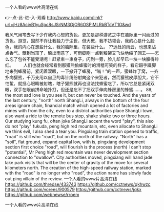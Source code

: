
一个人看的www片高清在线




👉-点-此-进-入-观看  http://www.baidu.com/link?url=jHz8AcivB1yuSpc8sJSrNM3GjOR6OSPiMLRbBTcVT1O&wd




我风气用笔去写下少许我内心想的货色，更加是那种游览之中在脑际里一闪而过的货色。游览，固然不许让我独力于尘世，但大概，我不妨领会，我的心是什么脸色，我的内心在想些什么，我的脑际里，在装些什么。
??远处的雨云，也想来沾点香气。飘到当顶了，酿出雨意了，可雨脚刚一点到粮架又飞快地缩了回去——怎么忘了包谷不能受潮呢！赶紧束一束身子，闪到一旁，脸儿却早已一块一块臊得绯红。
　　人们也就会经常看到那獾熊偷蜂蜜时的滑稽可笑的样子，看它蹑手蹑脚地来到蜂房前，紧闭着双眼，一下掀开了蜂房，“嗡！”的一声，蜜蜂炸了窝，一齐扑向獾熊，千万支用以自卫的毒针纷纷射向这个来犯者，然而獾熊皮厚胆大，它不怕蜇，就担心眼睛被射瞎，瞎子獾熊就再也没法找蜂蜜吃了，所以它总是紧闭双眼，双手在眼前拼命地扑打，但还是忘不了把双手伸向蜂房里的蜂蜜……。
88, the most sad love is you see it, but can never be touched.
And the years of the last century, "north" north ShangLi, always in the bottom of the four areas ignore chain, financial match which opened a lot of factories and mines with from the city, even to a district authorities place ShangLi town, also want a ride to the remote bus stop, shake shake two or three hours.
Our studying kung fu, often joke ShangLi accent the word "play", this also do not "play" fukuda, peng high red mountain, etc, even allocate to ShangLi we think evil, I also shed a tear you.
Pingxiang train station opened to traffic, "road" is still who "road", but on the north of the railway.
"North" has a "soil", flat ground, expand capital low, with is, pingxiang development section first choice "road", will flourish is the process (north) I can't stop "potential", Mr Peng high red mountain was never development section connection to "swallow".
City authorities moved, pingxiang will hand jade lake park visits that will be the center of gravity of the move for several kilometers north.
The creation of the high-speed railway station, marked with the "road" is no longer who "road", the action name has slowly fade out ping villain of the review.
一个人看的www片高清在线 https://github.com/thredse/433743
https://github.com/cctnews/qkhwzc
https://github.com/vorees/900579
https://github.com/cctnews/jqkx
https://github.com/webnewse/rroem





一个人看的www片高清在线
